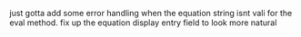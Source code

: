 just gotta add some error handling when the equation string isnt vali for the eval method.
fix up the equation display entry field to look more natural
